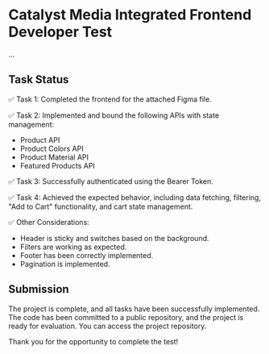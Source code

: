 # Catalyst Media Integrated Frontend Developer Test

...

## Task Status

✅ Task 1: Completed the frontend for the attached Figma file.

✅ Task 2: Implemented and bound the following APIs with state management:

- Product API
- Product Colors API
- Product Material API
- Featured Products API

✅ Task 3: Successfully authenticated using the Bearer Token.

✅ Task 4: Achieved the expected behavior, including data fetching, filtering, "Add to Cart" functionality, and cart state management.

✅ Other Considerations:

- Header is sticky and switches based on the background.
- Filters are working as expected.
- Footer has been correctly implemented.
- Pagination is implemented.

## Submission

The project is complete, and all tasks have been successfully implemented. The code has been committed to a public repository, and the project is ready for evaluation. You can access the project repository.

Thank you for the opportunity to complete the test!
